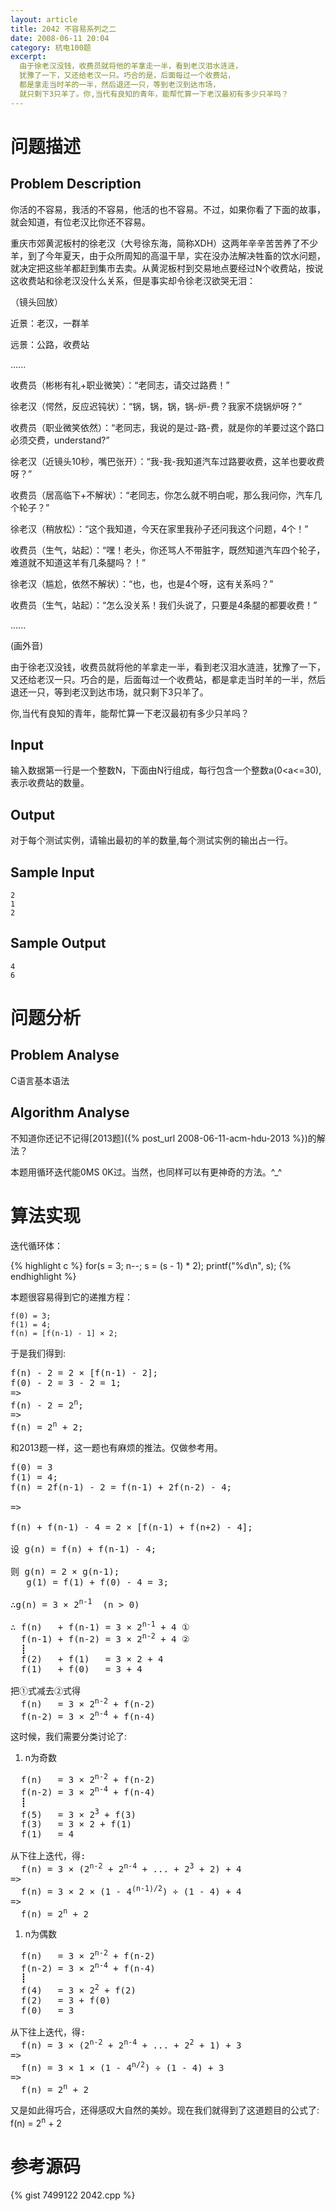 ```yaml
---
layout: article
title: 2042 不容易系列之二
date: 2008-06-11 20:04
category: 杭电100题
excerpt:
  由于徐老汉没钱，收费员就将他的羊拿走一半，看到老汉泪水涟涟，
  犹豫了一下，又还给老汉一只。巧合的是，后面每过一个收费站，
  都是拿走当时羊的一半，然后退还一只，等到老汉到达市场，
  就只剩下3只羊了。你,当代有良知的青年，能帮忙算一下老汉最初有多少只羊吗？
---
```

# 问题描述

## Problem Description

你活的不容易，我活的不容易，他活的也不容易。不过，如果你看了下面的故事，就会知道，有位老汉比你还不容易。

重庆市郊黄泥板村的徐老汉（大号徐东海，简称XDH）这两年辛辛苦苦养了不少羊，到了今年夏天，由于众所周知的高温干旱，实在没办法解决牲畜的饮水问题，就决定把这些羊都赶到集市去卖。从黄泥板村到交易地点要经过N个收费站，按说这收费站和徐老汉没什么关系，但是事实却令徐老汉欲哭无泪：

（镜头回放）

近景：老汉，一群羊

远景：公路，收费站

......

收费员（彬彬有礼+职业微笑）：“老同志，请交过路费！”

徐老汉（愕然，反应迟钝状）：“锅，锅，锅，锅-炉-费？我家不烧锅炉呀？”

收费员（职业微笑依然）：“老同志，我说的是过-路-费，就是你的羊要过这个路口必须交费，understand?”

徐老汉（近镜头10秒，嘴巴张开）：“我-我-我知道汽车过路要收费，这羊也要收费呀？”

收费员（居高临下+不解状）：“老同志，你怎么就不明白呢，那么我问你，汽车几个轮子？”

徐老汉（稍放松）：“这个我知道，今天在家里我孙子还问我这个问题，4个！”

收费员（生气，站起）：“嘿！老头，你还骂人不带脏字，既然知道汽车四个轮子，难道就不知道这羊有几条腿吗？！”

徐老汉（尴尬，依然不解状）：“也，也，也是4个呀，这有关系吗？”

收费员（生气，站起）：“怎么没关系！我们头说了，只要是4条腿的都要收费！”

......

(画外音)

由于徐老汉没钱，收费员就将他的羊拿走一半，看到老汉泪水涟涟，犹豫了一下，又还给老汉一只。巧合的是，后面每过一个收费站，都是拿走当时羊的一半，然后退还一只，等到老汉到达市场，就只剩下3只羊了。

你,当代有良知的青年，能帮忙算一下老汉最初有多少只羊吗？

## Input

输入数据第一行是一个整数N，下面由N行组成，每行包含一个整数a(0<a<=30),表示收费站的数量。

## Output

对于每个测试实例，请输出最初的羊的数量,每个测试实例的输出占一行。

## Sample Input

    2
    1
    2

## Sample Output

    4
    6

# 问题分析

## Problem Analyse

C语言基本语法

## Algorithm Analyse

不知道你还记不记得[2013题]({% post_url 2008-06-11-acm-hdu-2013 %})的解法？

本题用循环迭代能0MS 0K过。当然，也同样可以有更神奇的方法。^_^ 

# 算法实现

迭代循环体：

{% highlight c %}
for(s = 3; n--; s = (s - 1) * 2);
  printf("%d\n", s);
{% endhighlight %}

本题很容易得到它的递推方程：

    f(0) = 3;
    f(1) = 4;
    f(n) = [f(n-1) - 1] × 2;

于是我们得到:

<pre>
f(n) - 2 = 2 × [f(n-1) - 2];
f(0) - 2 = 3 - 2 = 1;
=>
f(n) - 2 = 2<sup>n</sup>;
=>
f(n) = 2<sup>n</sup> + 2;
</pre>

和2013题一样，这一题也有麻烦的推法。仅做参考用。

<pre>
f(0) = 3
f(1) = 4;
f(n) = 2f(n-1) - 2 = f(n-1) + 2f(n-2) - 4;

=>

f(n) + f(n-1) - 4 = 2 × [f(n-1) + f(n+2) - 4];

设 g(n) = f(n) + f(n-1) - 4;

则 g(n) = 2 × g(n-1);
   g(1) = f(1) + f(0) - 4 = 3;

∴g(n) = 3 × 2<sup>n-1</sup>  (n > 0)

∴ f(n)   + f(n-1) = 3 × 2<sup>n-1</sup> + 4 ①
  f(n-1) + f(n-2) = 3 × 2<sup>n-2</sup> + 4 ②
  ┋
  f(2)   + f(1)   = 3 × 2 + 4
  f(1)   + f(0)   = 3 + 4

把①式减去②式得
  f(n)   = 3 × 2<sup>n-2</sup> + f(n-2)
  f(n-2) = 3 × 2<sup>n-4</sup> + f(n-4)
</pre>

这时候，我们需要分类讨论了:
1. n为奇数

<pre>
  f(n)   = 3 × 2<sup>n-2</sup> + f(n-2)
  f(n-2) = 3 × 2<sup>n-4</sup> + f(n-4)
  ┋
  f(5)   = 3 × 2<sup>3</sup> + f(3)
  f(3)   = 3 × 2 + f(1)
  f(1)   = 4

从下往上迭代，得:
  f(n) = 3 × (2<sup>n-2</sup> + 2<sup>n-4</sup> + ... + 2<sup>3</sup> + 2) + 4
=>
  f(n) = 3 × 2 × (1 - 4<sup>(n-1)/2</sup>) ÷ (1 - 4) + 4
=>
  f(n) = 2<sup>n</sup> + 2
</pre>

1. n为偶数

<pre>
  f(n)   = 3 × 2<sup>n-2</sup> + f(n-2)
  f(n-2) = 3 × 2<sup>n-4</sup> + f(n-4)
  ┋
  f(4)   = 3 × 2<sup>2</sup> + f(2)
  f(2)   = 3 + f(0)
  f(0)   = 3

从下往上迭代，得:
  f(n) = 3 × (2<sup>n-2</sup> + 2<sup>n-4</sup> + ... + 2<sup>2</sup> + 1) + 3
=>
  f(n) = 3 × 1 × (1 - 4<sup>n/2</sup>) ÷ (1 - 4) + 3
=>
  f(n) = 2<sup>n</sup> + 2
</pre>

又是如此得巧合，还得感叹大自然的美妙。现在我们就得到了这道题目的公式了: f(n) = 2<sup>n</sup> + 2

# 参考源码

{% gist 7499122 2042.cpp %}
